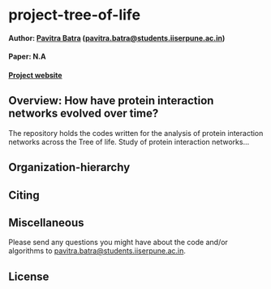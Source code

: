 # project-tree-of-life

#### Author: [Pavitra Batra](https://pavitrabatra.github.io/) (pavitra.batra@students.iiserpune.ac.in)

#### Paper: N.A

#### [Project website](https://github.com/pavitrabatra/project-tree-of-life)

## Overview: How have protein interaction networks evolved over time?

The repository holds the codes written for the analysis of protein interaction networks across the Tree of life. 
Study of protein interaction networks...

## Organization-hierarchy


## Citing


## Miscellaneous

Please send any questions you might have about the code and/or algorithms to <pavitra.batra@students.iiserpune.ac.in>.

## License
